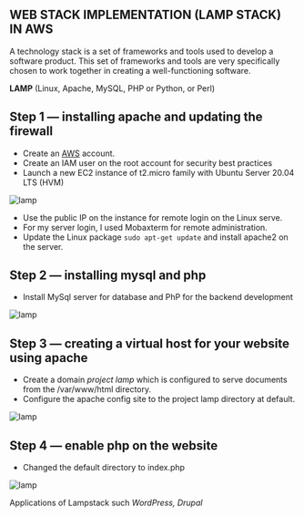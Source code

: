 ## WEB STACK IMPLEMENTATION (LAMP STACK) IN AWS
A technology stack is a set of frameworks and tools used to develop a software product. This set of frameworks and tools are very specifically chosen to work together in creating a well-functioning software.

**LAMP**  (Linux, Apache, MySQL, PHP or Python, or Perl)

## Step 1 — installing apache and updating the firewall

* Create an [AWS](https://aws.amazon.com) account.
* Create an IAM user on the root account for security best practices
* Launch a new EC2 instance of t2.micro family with Ubuntu Server 20.04 LTS (HVM)

![lamp](https://user-images.githubusercontent.com/71001536/161437459-58039884-6bc9-4c44-9b84-dfb8f958ba8c.PNG)

* Use the public IP on the instance for remote login on the Linux serve.
* For my server login, I used Mobaxterm for remote administration.
* Update the Linux package `sudo apt-get update` and install apache2 on the server.

## Step 2 — installing mysql and php
* Install MySql server for database and PhP for the backend development

![lamp](https://user-images.githubusercontent.com/71001536/161437850-2756b3c9-14bd-46df-8123-9b2942c7ece3.PNG)

## Step 3 — creating a virtual host for your website using apache
* Create a domain *project lamp* which is configured to serve documents from the /var/www/html directory.
* Configure the apache config site to the project lamp directory at default.

![lamp](https://user-images.githubusercontent.com/71001536/161438834-cadfd39d-9e54-4dd0-ae0e-cf6b75f78570.PNG)

## Step 4 — enable php on the website
* Changed the default directory to index.php

![lamp](https://user-images.githubusercontent.com/71001536/161439112-8873cc65-a8c3-41ad-93e8-a9225be04176.PNG)

Applications of Lampstack  such *WordPress, Drupal*
